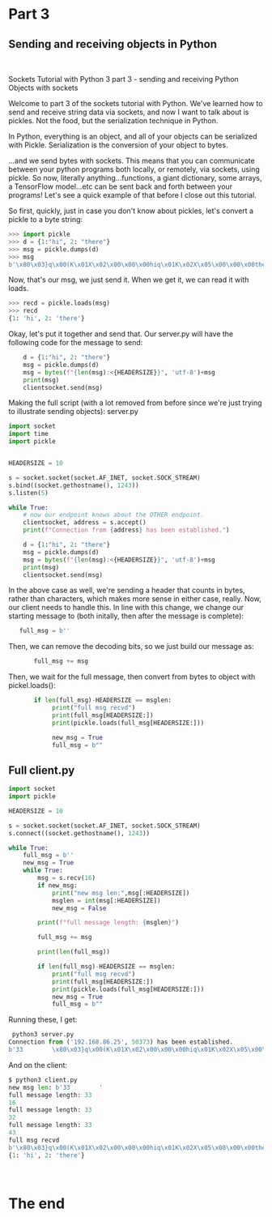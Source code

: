 # Part 3
## Sending and receiving objects in Python

<br>



Sockets Tutorial with Python 3 part 3 - sending and receiving Python Objects with sockets



Welcome to part 3 of the sockets tutorial with Python. We've learned how to send and receive string data via sockets, and now I want to talk about is pickles. Not the food, but the serialization technique in Python.

In Python, everything is an object, and all of your objects can be serialized with Pickle. Serialization is the conversion of your object to bytes.

...and we send bytes with sockets. This means that you can communicate between your python programs both locally, or remotely, via sockets, using pickle. So now, literally anything...functions, a giant dictionary, some arrays, a TensorFlow model...etc can be sent back and forth between your programs! Let's see a quick example of that before I close out this tutorial.

So first, quickly, just in case you don't know about pickles, let's convert a pickle to a byte string:


```python
>>> import pickle
>>> d = {1:"hi", 2: "there"}
>>> msg = pickle.dumps(d)
>>> msg
b'\x80\x03}q\x00(K\x01X\x02\x00\x00\x00hiq\x01K\x02X\x05\x00\x00\x00thereq\x02u.'
```
Now, that's our msg, we just send it. When we get it, we can read it with loads.

```python
>>> recd = pickle.loads(msg)
>>> recd
{1: 'hi', 2: 'there'}
```

Okay, let's put it together and send that. Our server.py will have the following code for the message to send:


```python
    d = {1:"hi", 2: "there"}
    msg = pickle.dumps(d)
    msg = bytes(f"{len(msg):<{HEADERSIZE}}", 'utf-8')+msg
    print(msg)
    clientsocket.send(msg)
```

Making the full script (with a lot removed from before since we're just trying to illustrate sending objects):
server.py

```python
import socket
import time
import pickle


HEADERSIZE = 10

s = socket.socket(socket.AF_INET, socket.SOCK_STREAM)
s.bind((socket.gethostname(), 1243))
s.listen(5)

while True:
    # now our endpoint knows about the OTHER endpoint.
    clientsocket, address = s.accept()
    print(f"Connection from {address} has been established.")

    d = {1:"hi", 2: "there"}
    msg = pickle.dumps(d)
    msg = bytes(f"{len(msg):<{HEADERSIZE}}", 'utf-8')+msg
    print(msg)
    clientsocket.send(msg)
```

In the above case as well, we're sending a header that counts in bytes, rather than characters, which makes more sense in either case, really. Now, our client needs to handle this. In line with this change, we change our starting message to (both initally, then after the message is complete):

```python
   full_msg = b''
```

Then, we can remove the decoding bits, so we just build our message as:

```python
       full_msg += msg
```

Then, we wait for the full message, then convert from bytes to object with pickel.loads():

```python
       if len(full_msg)-HEADERSIZE == msglen:
            print("full msg recvd")
            print(full_msg[HEADERSIZE:])
            print(pickle.loads(full_msg[HEADERSIZE:]))

            new_msg = True
            full_msg = b""
```

## Full client.py

```python
import socket
import pickle

HEADERSIZE = 10

s = socket.socket(socket.AF_INET, socket.SOCK_STREAM)
s.connect((socket.gethostname(), 1243))

while True:
    full_msg = b''
    new_msg = True
    while True:
        msg = s.recv(16)
        if new_msg:
            print("new msg len:",msg[:HEADERSIZE])
            msglen = int(msg[:HEADERSIZE])
            new_msg = False

        print(f"full message length: {msglen}")

        full_msg += msg

        print(len(full_msg))

        if len(full_msg)-HEADERSIZE == msglen:
            print("full msg recvd")
            print(full_msg[HEADERSIZE:])
            print(pickle.loads(full_msg[HEADERSIZE:]))
            new_msg = True
            full_msg = b""
```

Running these, I get:

```python
 python3 server.py
Connection from ('192.168.86.25', 50373) has been established.
b'33        \x80\x03}q\x00(K\x01X\x02\x00\x00\x00hiq\x01K\x02X\x05\x00\x00\x00thereq\x02u.'
```

And on the client:

```python
$ python3 client.py
new msg len: b'33        '
full message length: 33
16
full message length: 33
32
full message length: 33
43
full msg recvd
b'\x80\x03}q\x00(K\x01X\x02\x00\x00\x00hiq\x01K\x02X\x05\x00\x00\x00thereq\x02u.'
{1: 'hi', 2: 'there'}

```

<br>

# The end